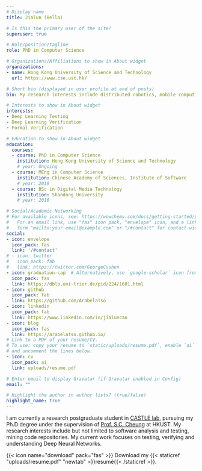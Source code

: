 ```yaml
---
# Display name
title: Jialun (Bella) 

# Is this the primary user of the site?
superuser: true

# Role/position/tagline
role: PhD in Computer Science

# Organizations/Affiliations to show in About widget
organizations:
- name: Hong Kong University of Science and Technology
  url: https://www.cse.ust.hk/

# Short bio (displayed in user profile at end of posts)
bio: My research interests include distributed robotics, mobile computing and programmable matter.

# Interests to show in About widget
interests:
- Deep Learning Testing
- Deep Learning Verification
- Formal Verification

# Education to show in About widget
education:
  courses:
  - course: PhD in Computer Science
    institution: Hong Kong University of Science and Technology
    # year: Ongoing
  - course: MEng in Computer Science
    institution: Chinese Academy of Sciences, Institute of Software
    # year: 2019
  - course: BSc in Digital Media Technology
    institution: Shandong University
    # year: 2016

# Social/Academic Networking
# For available icons, see: https://wowchemy.com/docs/getting-started/page-builder/#icons
#   For an email link, use "fas" icon pack, "envelope" icon, and a link in the
#   form "mailto:your-email@example.com" or "/#contact" for contact widget.
social:
- icon: envelope
  icon_pack: fas
  link: '/#contact'
# - icon: twitter
#   icon_pack: fab
#   link: https://twitter.com/GeorgeCushen
- icon: graduation-cap  # Alternatively, use `google-scholar` icon from `ai` icon pack
  icon_pack: fas
  link: https://dblp.uni-trier.de/pid/224/1601.html
- icon: github
  icon_pack: fab
  link: https://github.com/ArabelaTso
- icon: linkedin
  icon_pack: fab
  link: https://www.linkedin.com/in/jialuncao
- icon: blog
  icon_pack: fas
  link: https://arabelatso.github.io/
# Link to a PDF of your resume/CV.
# To use: copy your resume to `static/uploads/resume.pdf`, enable `ai` icons in `params.toml`, 
# and uncomment the lines below.
- icon: cv
  icon_pack: ai
  link: uploads/resume.pdf

# Enter email to display Gravatar (if Gravatar enabled in Config)
email: ""

# Highlight the author in author lists? (true/false)
highlight_name: true
---
```


I am currently a research postgraduate student in [CASTLE lab](http://sccpu2.cse.ust.hk/castle/index.html), pursuing my Ph.D degree under the supervision of [Prof. S.C. Cheung](http://www.cse.ust.hk/faculty/scc/) at HKUST. My research interests include but not limited to software analysis and testing, mining code repositories. My current work focuses on testing, verifying and understanding Deep Neural Networks.

{{< icon name="download" pack="fas" >}} Download my {{< staticref "uploads/resume.pdf" "newtab" >}}resumé{{< /staticref >}}.
